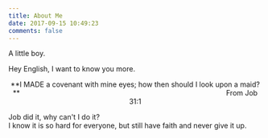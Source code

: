 ```yaml
---
title: About Me
date: 2017-09-15 10:49:23
comments: false
---
```



A little boy.

Hey English, I want to know you more.

<center>**I MADE a covenant with mine eyes; how then should I look upon a maid?**  
&emsp;&emsp;&emsp;&emsp;&emsp;&emsp;&emsp;&emsp;&emsp;&emsp;&emsp;&emsp;&emsp;&emsp;&emsp;&emsp;&emsp;&emsp;&emsp;&emsp;&emsp;&emsp;&emsp;&emsp;&emsp;&emsp;&emsp;&emsp;&emsp;From Job 31:1</center>

Job did it, why can't I do it?  
I know it is so hard for everyone, but still have faith and never give it up. 